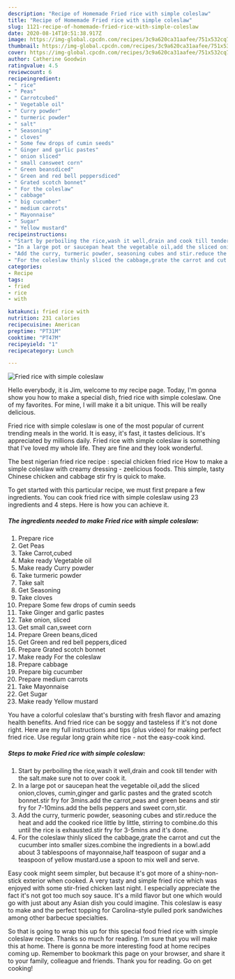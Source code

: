 ```yaml
---
description: "Recipe of Homemade Fried rice with simple coleslaw"
title: "Recipe of Homemade Fried rice with simple coleslaw"
slug: 1121-recipe-of-homemade-fried-rice-with-simple-coleslaw
date: 2020-08-14T10:51:38.917Z
image: https://img-global.cpcdn.com/recipes/3c9a620ca31aafee/751x532cq70/fried-rice-with-simple-coleslaw-recipe-main-photo.jpg
thumbnail: https://img-global.cpcdn.com/recipes/3c9a620ca31aafee/751x532cq70/fried-rice-with-simple-coleslaw-recipe-main-photo.jpg
cover: https://img-global.cpcdn.com/recipes/3c9a620ca31aafee/751x532cq70/fried-rice-with-simple-coleslaw-recipe-main-photo.jpg
author: Catherine Goodwin
ratingvalue: 4.5
reviewcount: 6
recipeingredient:
- " rice"
- " Peas"
- " Carrotcubed"
- " Vegetable oil"
- " Curry powder"
- " turmeric powder"
- " salt"
- " Seasoning"
- " cloves"
- " Some few drops of cumin seeds"
- " Ginger and garlic pastes"
- " onion sliced"
- " small cansweet corn"
- " Green beansdiced"
- " Green and red bell peppersdiced"
- " Grated scotch bonnet"
- " For the coleslaw"
- " cabbage"
- " big cucumber"
- " medium carrots"
- " Mayonnaise"
- " Sugar"
- " Yellow mustard"
recipeinstructions:
- "Start by perboiling the rice,wash it well,drain and cook till tender with the salt.make sure not to over cook it."
- "In a large pot or saucepan heat the vegetable oil,add the sliced onion,cloves, cumin,ginger and garlic pastes and the grated scotch bonnet.stir fry for 3mins.add the carrot,peas and green beans and stir fry for 7-10mins.add the bells peppers and sweet corn,stir."
- "Add the curry, turmeric powder, seasoning cubes and stir.reduce the heat and add the cooked rice little by little, stirring to combine.do this until the rice is exhausted.stir fry for 3-5mins and it&#39;s done."
- "For the coleslaw thinly sliced the cabbage,grate the carrot and cut the cucumber into smaller sizes.combine the ingredients in a bowl.add about 3 tablespoons of mayonnaise,half teaspoon of sugar and a teaspoon of yellow mustard.use a spoon to mix well and serve."
categories:
- Recipe
tags:
- fried
- rice
- with

katakunci: fried rice with 
nutrition: 231 calories
recipecuisine: American
preptime: "PT31M"
cooktime: "PT47M"
recipeyield: "1"
recipecategory: Lunch

---
```



![Fried rice with simple coleslaw](https://img-global.cpcdn.com/recipes/3c9a620ca31aafee/751x532cq70/fried-rice-with-simple-coleslaw-recipe-main-photo.jpg)

Hello everybody, it is Jim, welcome to my recipe page. Today, I'm gonna show you how to make a special dish, fried rice with simple coleslaw. One of my favorites. For mine, I will make it a bit unique. This will be really delicious.

Fried rice with simple coleslaw is one of the most popular of current trending meals in the world. It is easy, it's fast, it tastes delicious. It's appreciated by millions daily. Fried rice with simple coleslaw is something that I've loved my whole life. They are fine and they look wonderful.

The best nigerian fried rice recipe : special chicken fried rice How to make a simple coleslaw with creamy dressing - zeelicious foods. This simple, tasty Chinese chicken and cabbage stir fry is quick to make.


To get started with this particular recipe, we must first prepare a few ingredients. You can cook fried rice with simple coleslaw using 23 ingredients and 4 steps. Here is how you can achieve it.

<!--inarticleads1-->

##### The ingredients needed to make Fried rice with simple coleslaw:

1. Prepare  rice
1. Get  Peas
1. Take  Carrot,cubed
1. Make ready  Vegetable oil
1. Make ready  Curry powder
1. Take  turmeric powder
1. Take  salt
1. Get  Seasoning
1. Take  cloves
1. Prepare  Some few drops of cumin seeds
1. Take  Ginger and garlic pastes
1. Take  onion, sliced
1. Get  small can,sweet corn
1. Prepare  Green beans,diced
1. Get  Green and red bell peppers,diced
1. Prepare  Grated scotch bonnet
1. Make ready  For the coleslaw
1. Prepare  cabbage
1. Prepare  big cucumber
1. Prepare  medium carrots
1. Take  Mayonnaise
1. Get  Sugar
1. Make ready  Yellow mustard


You have a colorful coleslaw that&#39;s bursting with fresh flavor and amazing health benefits. And fried rice can be soggy and tasteless if it&#39;s not done right. Here are my full instructions and tips (plus video) for making perfect fried rice. Use regular long grain white rice - not the easy-cook kind. 

<!--inarticleads2-->

##### Steps to make Fried rice with simple coleslaw:

1. Start by perboiling the rice,wash it well,drain and cook till tender with the salt.make sure not to over cook it.
1. In a large pot or saucepan heat the vegetable oil,add the sliced onion,cloves, cumin,ginger and garlic pastes and the grated scotch bonnet.stir fry for 3mins.add the carrot,peas and green beans and stir fry for 7-10mins.add the bells peppers and sweet corn,stir.
1. Add the curry, turmeric powder, seasoning cubes and stir.reduce the heat and add the cooked rice little by little, stirring to combine.do this until the rice is exhausted.stir fry for 3-5mins and it&#39;s done.
1. For the coleslaw thinly sliced the cabbage,grate the carrot and cut the cucumber into smaller sizes.combine the ingredients in a bowl.add about 3 tablespoons of mayonnaise,half teaspoon of sugar and a teaspoon of yellow mustard.use a spoon to mix well and serve.


Easy cook might seem simpler, but because it&#39;s got more of a shiny-non-stick exterior when cooked. A very tasty and simple fried rice which was enjoyed with some stir-fried chicken last night. I especially appreciate the fact it&#39;s not got too much soy sauce. It&#39;s a mild flavor but one which would go with just about any Asian dish you could imagine. This coleslaw is easy to make and the perfect topping for Carolina-style pulled pork sandwiches among other barbecue specialties. 

So that is going to wrap this up for this special food fried rice with simple coleslaw recipe. Thanks so much for reading. I'm sure that you will make this at home. There is gonna be more interesting food at home recipes coming up. Remember to bookmark this page on your browser, and share it to your family, colleague and friends. Thank you for reading. Go on get cooking!

